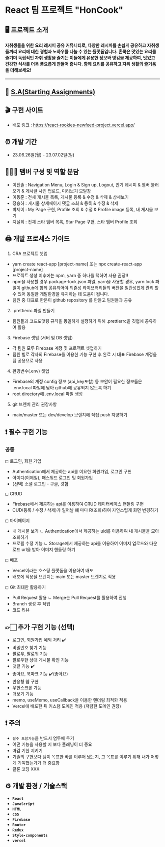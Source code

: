 # React 팀 프로젝트 "HonCook"

## 🖥️ 프로젝트 소개

#### 자취생들을 위한 요리 레시피 공유 커뮤니티로, 다양한 레시피를 손쉽게 공유하고 자취생들끼리 요리에 대한 경험과 노하우를 나눌 수 있는 플랫폼입니다. 혼쿡은 맛있는 요리를 즐기며 독립적인 자취 생활을 즐기는 이들에게 유용한 정보와 영감을 제공하여, 맛있고 건강한 식사를 더욱 풍요롭게 만들어 줍니다. 함께 요리를 공유하고 자취 생활의 즐거움을 더해보세요!
---

## 📜 [S.A(Starting Assignments)](https://www.notion.so/HonCook-6-project-030d200979d243ce8084c0218a225ecf/)


## 🎬 구현 사이트
- 배포 링크 : https://react-rookies-newfeed-project.vercel.app/

## ⏰ 개발 기간

- 23.06.26일(월) - 23.07.02일(일)

## 🧑‍🤝‍🧑 맴버 구성 및 역할 분담
- 이진솔 : Navigation Menu, Login & Sign up, Logout, 인기 레시피 & 멤버 불러오기 & 게시글 사진 업로드, 미리보기 모달창
- 이동준 : 전체 게시물 목록, 게시물 등록 & 수정 & 삭제 & 상세보기
- 정승하 : 게시물 상세페이지 댓글 조회 & 등록 & 수정 & 삭제
- 박제이 : My Page 구현, Profile 조회 & 수정 & Profile image 등록, 내 게시물 보기
- 지설희 : 전체 스타 멤버 목록, Star Page 구현, 스타 멤버 Profile 조회

## 🖨️ 개발 프로세스 가이드
1.  CRA 프로젝트 셋업
- yarn create react-app [project-name] 또는 npx create-react-app [project-name]
- 프로젝트 생성 이후에는 npm, yarn 중 하나를 택하여 사용 권장!!
- npm을 사용할 경우 package-lock.json 파일, yarn을 사용할 경우, yarn.lock 파일이 github에 함께 공유되어야 의존성 라이브러리들의 버전을 일관성있게 관리 할 수 있어 동일한 개발환경을 유지하는 데 도움이 됩니다.
- 팀원 중 대표로 한분이 github repository 를 만들고 팀원들과 공유

2. .prettierrc 파일 만들기
- 팀원들과 코드포맷팅 규칙을 동일하게 설정하기 위해 .prettierrc을 깃헙에 공유하여 활용

3. Firebase 셋업 (서버 및 DB 셋업)
- 각 팀원 모두 Firebase 계정 및 프로젝트 셋업하기
- 팀원 별로 각자의 Firebase를 이용한 기능 구현 후 완료 시 대표 Firebase 계정을 팀 공용으로 사용

4. 환경변수(.env) 셋업
- Firebase의 계정 config 정보 (api_key포함) 등 보안이 필요한 정보들은 .env.local 파일에 담아 github에 공유되지 않도록 하기
- root directory에 .env.local 파일 생성

5. git 브렌치 관리 권장사항
- main/master 또는 dev/develop 브렌치에 직접 push 지양하기

## ❗ 필수 구현 기능

### 공통
◻︎ 로그인, 회원 가입
- Authentication에서 제공하는 api를 이요한 회원가입, 로그인 구현
- 아이디(이메일), 패스워드 로그인 및 회원가입
- (선택) 소셜 로그인 - 구글, 깃험

◻︎ CRUD
- Firebase에서 제공하는 api를 이용하여 CRUD 데이터베이스 핸들링 구현
- CUD(등록 / 수정 / 삭제)가 일어날 떄 마다 R(조회)하여 자연스럽게 화면 변경하기

◻︎ 마이페이지
- 내 개시물 보기
 ㄴ Authentication에서 제공하는 uid를 이용하여 내 게시물을 모아 조회하기
- 프로필 수정 기능
 ㄴ Storage에서 제공하는 api를 이용하여 이미지 업로드와 다운로드 url을 받아 이미지 핸들링 하기

◻︎ 배포
- Vercel이라는 호스팅 플랫폼을 이용하여 배포
- 배포에 적용될 브렌치는 main 또는 master 브렌치로 적용

◻︎ Git 최대한 활용하기
- Pull Request 활용
 ㄴ Merge는 Pull Request를 활용하여 진행
- Branch 생성 후 작업
- 코드 리뷰

## 👉🏻 추가 구현 기능 (선택)
- 로그인, 회원가입 예외 처리 ✔️
- 비밀번호 찾기 기능
- 팔로우, 팔로워 기능
- 팔로우한 상대 게시물 확인 기능
- 댓글 기능 ✔️
- 좋아요, 북마크 기능 ✔️(좋아요)
- 반응형 웹 구현
- 무한스크롤 기능
- 더보기 기능
- memo, useMemo, useCallback을 이용한 렌더링 최적화 적용
- Vercel에 배포한 뒤 커스텀 도메인 적용 (저렴한 도메인 권장)
  
## ❗ 주의
- `필수 포함기능`을 반드시 염두에 두기
- 어떤 기능을 사용할 지 보다 플래닝이 더 중요
- 마감 기한 지키기
- 기술의 구현보다 팀이 목표한 바를 이루어 냈는지, 그 목표를 이루기 위해 내가 어떻게 기여했는가가 더 중요함
- 클론 코딩 XXX

## ⚙️ 개발 환경 / 기술스택

- **`React`**
- **`JavaScript`**
- **`HTML`**
- **`CSS`**
- **`Firebase`**
- **`Router`**
- **`Redux`**
- **`Style-components`**
- **`vercel`**
